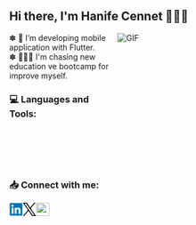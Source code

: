 <h2>Hi there, I'm Hanife Cennet 🙋🏻‍♀️</h2>

<img align="right" alt="GIF" src="https://media3.giphy.com/media/3o6fJ5z2bgCLBshZUA/giphy.gif?cid=790b7611e8c86ba8c1c025e33d8b009d18b5bffe35a2f2d3&amp;rid=giphy.gif&amp" width="310" height="310"/>



✽ 📱 I’m developing mobile application with Flutter.
<br/>
✽ 🏃🏻‍♀️ I'm chasing new education ve bootcamp for improve myself.
<br/>


### 💻 Languages and Tools:

<!--[<img align="left" alt="Visual Studio Code" src="https://raw.githubusercontent.com/github/explore/80688e429a7d4ef2fca1e82350fe8e3517d3494d/topics/visual-studio-code/visual-studio-code.png" height="38" width="38"/>][vsCode]
[<img align="left" alt="Unity" src="https://cdn.jsdelivr.net/npm/simple-icons@v4/icons/unity.svg" height="38" width="38"/>][unity]
[<img align="left" alt="C#" src="https://raw.githubusercontent.com/devicons/devicon/master/icons/csharp/csharp-original.svg" height="38" width="38"/>][cs]
[<img align="left" alt="C" src="https://raw.githubusercontent.com/devicons/devicon/master/icons/c/c-original.svg" height="38" width="38"/>][c]
[<img align="left" alt="C++" src="https://raw.githubusercontent.com/devicons/devicon/master/icons/cplusplus/cplusplus-original.svg" height="38" width="38"/>][cpp]
[<img align="left" alt="Kotlin" src="https://raw.githubusercontent.com/devicons/devicon/master/icons/kotlin/kotlin-original.svg" height="38" width="38"/>][kotlin]
[<img align="left" alt="Android" src="https://raw.githubusercontent.com/devicons/devicon/master/icons/android/android-original.svg" height="38" width="38"/>][android]
[<img align="left" alt="Flutter" src="https://raw.githubusercontent.com/github/explore/cebd63002168a05a6a642f309227eefeccd92950/topics/flutter/flutter.png" height="38" width="38" />][flutter]
[<img align="left" alt="MySql" src="https://raw.githubusercontent.com/devicons/devicon/master/icons/mysql/mysql-original-wordmark.svg" height="38" width="38"/>][mysql]
[<img align="left" alt="Adobe XD" src="https://upload.wikimedia.org/wikipedia/commons/thumb/c/c2/Adobe_XD_CC_icon.svg/1200px-Adobe_XD_CC_icon.svg.png" height="38" width="38"/>][xd]
[<img align="left" alt="PHP" src="https://raw.githubusercontent.com/devicons/devicon/master/icons/php/php-original.svg" height="38" width="38"/>][php]
[<img align="left" alt="HTML5" src="https://raw.githubusercontent.com/github/explore/cebd63002168a05a6a642f309227eefeccd92950/topics/html/html.png" height="38" width="38"/>][html]
[<img align="left" alt="CSS3" src="https://raw.githubusercontent.com/github/explore/cebd63002168a05a6a642f309227eefeccd92950/topics/css/css.png" height="38" width="38"/>][css]
[<img align="left" alt="JavaScript" src="https://raw.githubusercontent.com/github/explore/cebd63002168a05a6a642f309227eefeccd92950/topics/javascript/javascript.png" height="38" width="38"/>][js]
[<img align="left" alt=".Net" src="https://raw.githubusercontent.com/devicons/devicon/master/icons/dot-net/dot-net-original-wordmark.svg" height="38" width="38"/>][dotnet]
[<img align="left" alt="Oracle" src="https://raw.githubusercontent.com/devicons/devicon/master/icons/oracle/oracle-original.svg" height="38" width="38"/>][oracle]
[<img align="left" alt="Java" src="https://raw.githubusercontent.com/devicons/devicon/master/icons/java/java-original.svg" height="38" width="38"/>][java]
[<img align="left" alt="Linux" src="https://raw.githubusercontent.com/devicons/devicon/master/icons/linux/linux-original.svg" height="38" width="38"/>][linux] -->

<br/>

[vsCode]: https://code.visualstudio.com/
[unity]: https://unity.com/
[cs]: https://learn.microsoft.com/en-us/dotnet/csharp/
[c]: https://www.w3schools.com/c/c_intro.php
[cpp]: https://cplusplus.com/
[kotlin]: https://kotlinlang.org/
[android]: https://www.android.com/
[flutter]: https://flutter.dev/
[mysql]: https://www.mysql.com/
[xd]: https://www.adobe.com/products/xd.html
[php]: https://www.php.net/
[html]: https://www.w3schools.com/html/
[css]: https://www.w3schools.com/css/
[js]: https://www.javascript.com/
[github]: https://github.com/IbrahimTalha0
[dotnet]: https://learn.microsoft.com/tr-tr/dotnet/welcome
[oracle]: https://www.oracle.com/
[java]: https://www.java.com/tr/
[linux]: https://www.linux.org/

<br/>
<br/>
<br/>

### 📥 Connect with me:

[<img align="left" alt="linkedin | LinkedIn" width="24px" src="https://raw.githubusercontent.com/devicons/devicon/master/icons/linkedin/linkedin-original.svg" />][linkedin]
[<img align="left" height="24" width="24" src="https://raw.githubusercontent.com/devicons/devicon/master/icons/twitter/twitter-original.svg" />][twitter]
[<img align="left" height="24" width="24" src="https://cdn.jsdelivr.net/npm/simple-icons@v4/icons/gmail.svg" />][gmail]
<!--[<img align="left" height="24" width="24" src="https://raw.githubusercontent.com/rahuldkjain/github-profile-readme-generator/master/src/images/icons/Social/discord.svg" />][discord]-->

<br/>

[linkedin]: https://www.linkedin.com/in/hanifecennetalkan/
[twitter]: https://twitter.com/hanifecenneta
[gmail]: mailto:hanifecennetalkan@gmail.com

<!---
hanifecennet/hanifecennet is a ✨ special ✨ repository because its `README.md` (this file) appears on your GitHub profile.
You can click the Preview link to take a look at your changes.
--->
